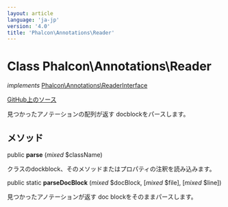 ```yaml
---
layout: article
language: 'ja-jp'
version: '4.0'
title: 'Phalcon\Annotations\Reader'
---
```


# Class **Phalcon\Annotations\Reader**

*implements* [Phalcon\Annotations\ReaderInterface](/4.0/en/api/Phalcon_Annotations_ReaderInterface)

<a href="https://github.com/phalcon/cphalcon/tree/v4.0.0/phalcon/annotations/reader.zep" class="btn btn-default btn-sm">GitHub上のソース</a>

見つかったアノテーションの配列が返す docblockをパースします。

## メソッド

public **parse** (*mixed* $className)

クラスのdockblock、そのメソッドまたはプロパティの注釈を読み込みます。

public static **parseDocBlock** (*mixed* $docBlock, [*mixed* $file], [*mixed* $line])

見つかったアノテーションが返す doc blockをそのままパースします。